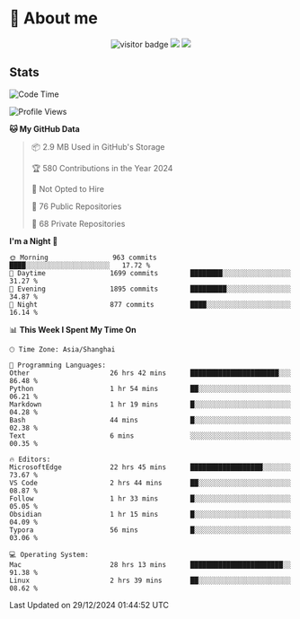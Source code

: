 <!-- ![](https://youpai.roccoshi.top/img/20200804214216.png) -->

# 🧐 About me
 
<p align="center">
<img src="https://visitor-badge.laobi.icu/badge?page_id=Lincest.Lincest&title=hits" alt="visitor badge"/>
<a href="mailto:imroccoshi@gmail.com"><img src="https://img.shields.io/badge/gmail-imroccoshi%40gmail.com-red"></a>
<a href="https://blog.roccoshi.top"><img src="https://img.shields.io/badge/blog-roccoshi-green"></a>
</p>

## Stats

<!--START_SECTION:waka-->
![Code Time](http://img.shields.io/badge/Code%20Time-1%2C858%20hrs%2012%20mins-blue)

![Profile Views](http://img.shields.io/badge/Profile%20Views-0-blue)

**🐱 My GitHub Data** 

> 📦 2.9 MB Used in GitHub's Storage 
 > 
> 🏆 580 Contributions in the Year 2024
 > 
> 🚫 Not Opted to Hire
 > 
> 📜 76 Public Repositories 
 > 
> 🔑 68 Private Repositories 
 > 
**I'm a Night 🦉** 

```text
🌞 Morning                963 commits         ████░░░░░░░░░░░░░░░░░░░░░   17.72 % 
🌆 Daytime                1699 commits        ████████░░░░░░░░░░░░░░░░░   31.27 % 
🌃 Evening                1895 commits        █████████░░░░░░░░░░░░░░░░   34.87 % 
🌙 Night                  877 commits         ████░░░░░░░░░░░░░░░░░░░░░   16.14 % 
```


📊 **This Week I Spent My Time On** 

```text
🕑︎ Time Zone: Asia/Shanghai

💬 Programming Languages: 
Other                    26 hrs 42 mins      ██████████████████████░░░   86.48 % 
Python                   1 hr 54 mins        ██░░░░░░░░░░░░░░░░░░░░░░░   06.21 % 
Markdown                 1 hr 19 mins        █░░░░░░░░░░░░░░░░░░░░░░░░   04.28 % 
Bash                     44 mins             █░░░░░░░░░░░░░░░░░░░░░░░░   02.38 % 
Text                     6 mins              ░░░░░░░░░░░░░░░░░░░░░░░░░   00.35 % 

🔥 Editors: 
MicrosoftEdge            22 hrs 45 mins      ██████████████████░░░░░░░   73.67 % 
VS Code                  2 hrs 44 mins       ██░░░░░░░░░░░░░░░░░░░░░░░   08.87 % 
Follow                   1 hr 33 mins        █░░░░░░░░░░░░░░░░░░░░░░░░   05.05 % 
Obsidian                 1 hr 15 mins        █░░░░░░░░░░░░░░░░░░░░░░░░   04.09 % 
Typora                   56 mins             █░░░░░░░░░░░░░░░░░░░░░░░░   03.06 % 

💻 Operating System: 
Mac                      28 hrs 13 mins      ███████████████████████░░   91.38 % 
Linux                    2 hrs 39 mins       ██░░░░░░░░░░░░░░░░░░░░░░░   08.62 % 
```


 Last Updated on 29/12/2024 01:44:52 UTC
<!--END_SECTION:waka-->


